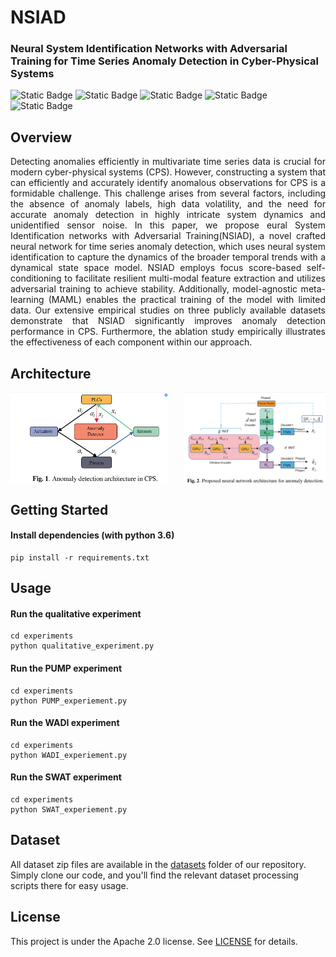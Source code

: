 # NSIAD
### Neural System Identification Networks with Adversarial Training for Time Series Anomaly Detection in Cyber-Physical Systems
![Static Badge](https://img.shields.io/badge/Apache-blue?style=flat&label=license&labelColor=black&color=blue)
![Static Badge](https://img.shields.io/badge/passing-green?style=flat&label=build&labelColor=black&color=green)
![Static Badge](https://img.shields.io/badge/passing-green?style=flat&label=circleci&labelColor=black&color=green)
![Static Badge](https://img.shields.io/badge/welcome-green?style=flat&label=PRs&labelColor=black&color=green)
![Static Badge](https://img.shields.io/badge/Python-green?style=flat&label=Language&labelColor=black&color=green)
## Overview
<div style="text-align: justify;">
Detecting anomalies efficiently in multivariate time series data is crucial for modern cyber-physical systems (CPS). However, constructing a system that can efficiently and accurately identify anomalous observations for CPS is a formidable challenge. This challenge arises from several factors, including the absence of anomaly labels, high data volatility, and the need for accurate anomaly detection in highly intricate system dynamics and unidentified sensor noise. In this paper, we propose eural System Identification networks with Adversarial Training(NSIAD), a novel crafted neural network for time series anomaly detection, which uses neural system identification to capture the dynamics of the broader temporal trends with a dynamical state space model. NSIAD employs focus score-based self-conditioning to facilitate resilient multi-modal feature extraction and utilizes adversarial training to achieve stability. Additionally, model-agnostic meta-learning (MAML) enables the practical training of the model with limited data. Our extensive empirical studies on three publicly available datasets demonstrate that NSIAD significantly improves anomaly detection performance in CPS. Furthermore, the ablation study empirically illustrates the effectiveness of each component within our approach.
</div>

## Architecture
<div style="display:flex; justify-content:space-between;">
  <img src="image/b.png" width="50%">
  <img src="image/a.png" width="45%">
</div>

## Getting Started
#### Install dependencies (with python 3.6) 
```shell
pip install -r requirements.txt
```
## Usage
#### Run the qualitative experiment
```shell
cd experiments
python qualitative_experiment.py
```
#### Run the PUMP experiment
```shell
cd experiments
python PUMP_experiement.py
```
#### Run the WADI experiment
```shell
cd experiments
python WADI_experiement.py
```
#### Run the SWAT experiment
```shell
cd experiments
python SWAT_experiement.py
```
## Dataset
All dataset zip files are available in the [datasets](./datasets)
 folder of our repository. Simply clone our code, and you'll find the relevant dataset processing scripts there for easy usage.
## License
This project is under the Apache 2.0 license. See [LICENSE](./LICENSE.md) for details.



